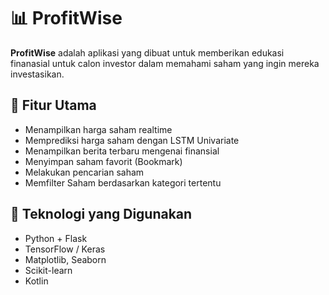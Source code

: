 # 📊 ProfitWise

**ProfitWise** adalah aplikasi yang dibuat untuk memberikan edukasi finanasial untuk calon investor dalam memahami saham yang ingin mereka investasikan.

## 🚀 Fitur Utama
- Menampilkan harga saham realtime 
- Memprediksi harga saham dengan LSTM Univariate
- Menampilkan berita terbaru mengenai finansial
- Menyimpan saham favorit (Bookmark)
- Melakukan pencarian saham
- Memfilter Saham berdasarkan kategori tertentu
## 🧠 Teknologi yang Digunakan
- Python + Flask
- TensorFlow / Keras
- Matplotlib, Seaborn
- Scikit-learn
- Kotlin
